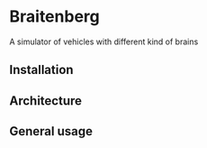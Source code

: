 # Braitenberg
A simulator of vehicles with different kind of brains

## Installation


## Architecture


## General usage
